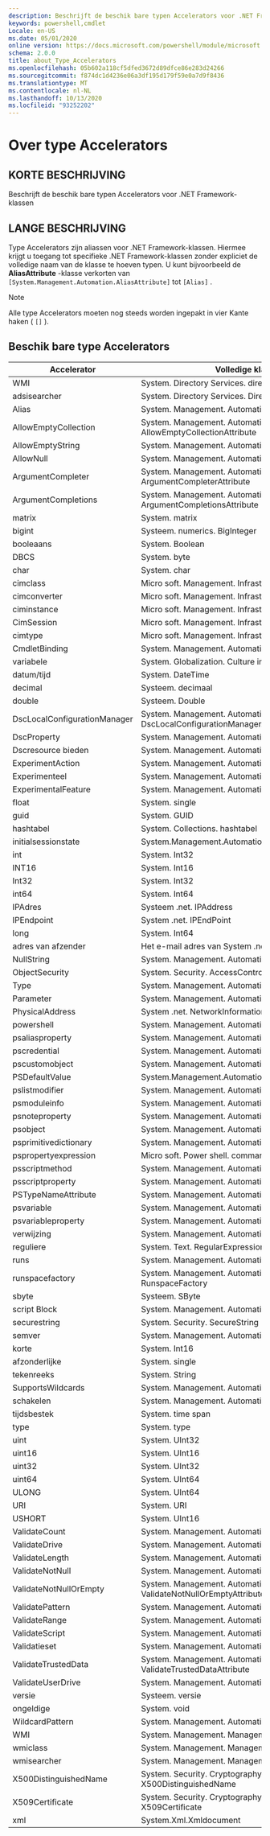 ```yaml
---
description: Beschrijft de beschik bare typen Accelerators voor .NET Framework-klassen
keywords: powershell,cmdlet
Locale: en-US
ms.date: 05/01/2020
online version: https://docs.microsoft.com/powershell/module/microsoft.powershell.core/about/about_type_accelerators?view=powershell-6.0&WT.mc_id=ps-gethelp
schema: 2.0.0
title: about_Type_Accelerators
ms.openlocfilehash: 05b602a118cf5dfed3672d89dfce86e283d24266
ms.sourcegitcommit: f874dc1d4236e06a3df195d179f59e0a7d9f8436
ms.translationtype: MT
ms.contentlocale: nl-NL
ms.lasthandoff: 10/13/2020
ms.locfileid: "93252202"
---
```

# <a name="about-type-accelerators"></a>Over type Accelerators

## <a name="short-desription"></a>KORTE BESCHRIJVING
Beschrijft de beschik bare typen Accelerators voor .NET Framework-klassen

## <a name="long-description"></a>LANGE BESCHRIJVING

Type Accelerators zijn aliassen voor .NET Framework-klassen. Hiermee krijgt u toegang tot specifieke .NET Framework-klassen zonder expliciet de volledige naam van de klasse te hoeven typen. U kunt bijvoorbeeld de **AliasAttribute** -klasse verkorten van `[System.Management.Automation.AliasAttribute]` tot `[Alias]` .

> [!NOTE]
> Alle type Accelerators moeten nog steeds worden ingepakt in vier Kante haken ( `[]` ).

## <a name="available-type-accelerators"></a>Beschik bare type Accelerators

|        Accelerator          |                           Volledige klassen naam                           |
|---------------------------- | ------------------------------------------------------------------- |
|WMI                         | System. Directory Services. directory entry                             |
|adsisearcher                 | System. Directory Services. DirectorySearcher                          |
|Alias                        | System. Management. Automation. AliasAttribute                         |
|AllowEmptyCollection         | System. Management. Automation. AllowEmptyCollectionAttribute          |
|AllowEmptyString             | System. Management. Automation. AllowEmptyStringAttribute              |
|AllowNull                    | System. Management. Automation. AllowNullAttribute                     |
|ArgumentCompleter            | System. Management. Automation. ArgumentCompleterAttribute             |
|ArgumentCompletions          | System. Management. Automation. ArgumentCompletionsAttribute           |
|matrix                        | System. matrix                                                        |
|bigint                       | Systeem. numerics. BigInteger                                          |
|booleaans                         | System. Boolean                                                      |
|DBCS                         | System. byte                                                         |
|char                         | System. char                                                         |
|cimclass                     | Micro soft. Management. Infrastructure. CimClass                        |
|cimconverter                 | Micro soft. Management. Infrastructure. CimConverter                    |
|ciminstance                  | Micro soft. Management. Infrastructure. CimInstance                     |
|CimSession                   | Micro soft. Management. Infrastructure. CimSession                      |
|cimtype                      | Micro soft. Management. Infrastructure. CimType                         |
|CmdletBinding                | System. Management. Automation. CmdletBindingAttribute                 |
|variabele                  | System. Globalization. Culture info                                    |
|datum/tijd                     | System. DateTime                                                     |
|decimal                      | Systeem. decimaal                                                      |
|double                       | Systeem. Double                                                       |
|DscLocalConfigurationManager | System. Management. Automation. DscLocalConfigurationManagerAttribute  |
|DscProperty                  | System. Management. Automation. DscPropertyAttribute                   |
|Dscresource bieden                  | System. Management. Automation. DscResourceAttribute                   |
|ExperimentAction             | System. Management. Automation. ExperimentAction                       |
|Experimenteel                 | System. Management. Automation. ExperimentalAttribute                  |
|ExperimentalFeature          | System. Management. Automation. ExperimentalFeature                    |
|float                        | System. single                                                       |
|guid                         | System. GUID                                                         |
|hashtabel                    | System. Collections. hashtabel                                        |
|initialsessionstate          | System.Management.Automation.Runspaces.InitialSessionState          |
|int                          | System. Int32                                                        |
|INT16                        | System. Int16                                                        |
|Int32                        | System. Int32                                                        |
|int64                        | System. Int64                                                        |
|IPAdres                    | Systeem .net. IPAddress                                                |
|IPEndpoint                   | System .net. IPEndPoint                                               |
|long                         | System. Int64                                                        |
|adres van afzender                  | Het e-mail adres van System .net. E-mail                                         |
|NullString                   | System. Management. Automation. language. NullString                    |
|ObjectSecurity               | System. Security. AccessControl. ObjectSecurity                        |
|Type                   | System. Management. Automation. OutputTypeAttribute                    |
|Parameter                    | System. Management. Automation. ParameterAttribute                     |
|PhysicalAddress              | System .net. NetworkInformation. PhysicalAddress                       |
|powershell                   | System. Management. Automation. Power shell                             |
|psaliasproperty              | System. Management. Automation. PSAliasProperty                        |
|pscredential                 | System. Management. Automation. PSCredential                           |
|pscustomobject               | System. Management. Automation. PSObject                               |
|PSDefaultValue               | System.Management.Automation.PSDefaultValueAttribute                |
|pslistmodifier               | System. Management. Automation. PSListModifier                         |
|psmoduleinfo                 | System. Management. Automation. PSModuleInfo                           |
|psnoteproperty               | System. Management. Automation. PSNoteProperty                         |
|psobject                     | System. Management. Automation. PSObject                               |
|psprimitivedictionary        | System. Management. Automation. PSPrimitiveDictionary                  |
|pspropertyexpression         | Micro soft. Power shell. commands. PSPropertyExpression                  |
|psscriptmethod               | System. Management. Automation. PSScriptMethod                         |
|psscriptproperty             | System. Management. Automation. PSScriptProperty                       |
|PSTypeNameAttribute          | System. Management. Automation. PSTypeNameAttribute                    |
|psvariable                   | System. Management. Automation. PSVariable                             |
|psvariableproperty           | System. Management. Automation. PSVariableProperty                     |
|verwijzing                          | System. Management. Automation. PSReference                            |
|reguliere                        | System. Text. RegularExpressions. regex                                |
|runs                     | System. Management. Automation. Runspaces. runs Pace                     |
|runspacefactory              | System. Management. Automation. Runspaces. RunspaceFactory              |
|sbyte                        | Systeem. SByte                                                        |
|script Block                  | System. Management. Automation. script Block                            |
|securestring                 | System. Security. SecureString                                        |
|semver                       | System. Management. Automation. SemanticVersion                        |
|korte                        | System. Int16                                                        |
|afzonderlijke                       | System. single                                                       |
|tekenreeks                       | System. String                                                       |
|SupportsWildcards            | System. Management. Automation. SupportsWildcardsAttribute             |
|schakelen                       | System. Management. Automation. SwitchParameter                        |
|tijdsbestek                     | System. time span                                                     |
|type                         | System. type                                                         |
|uint                         | System. UInt32                                                       |
|uint16                       | System. UInt16                                                       |
|uint32                       | System. UInt32                                                       |
|uint64                       | System. UInt64                                                       |
|ULONG                        | System. UInt64                                                       |
|URI                          | System. URI                                                          |
|USHORT                       | System. UInt16                                                       |
|ValidateCount                | System. Management. Automation. ValidateCountAttribute                 |
|ValidateDrive                | System. Management. Automation. ValidateDriveAttribute                 |
|ValidateLength               | System. Management. Automation. ValidateLengthAttribute                |
|ValidateNotNull              | System. Management. Automation. ValidateNotNullAttribute               |
|ValidateNotNullOrEmpty       | System. Management. Automation. ValidateNotNullOrEmptyAttribute        |
|ValidatePattern              | System. Management. Automation. ValidatePatternAttribute               |
|ValidateRange                | System. Management. Automation. ValidateRangeAttribute                 |
|ValidateScript               | System. Management. Automation. ValidateScriptAttribute                |
|Validatieset                  | System. Management. Automation. ValidateSetAttribute                   |
|ValidateTrustedData          | System. Management. Automation. ValidateTrustedDataAttribute           |
|ValidateUserDrive            | System. Management. Automation. ValidateUserDriveAttribute             |
|versie                      | Systeem. versie                                                      |
|ongeldige                         | System. void                                                         |
|WildcardPattern              | System. Management. Automation. WildcardPattern                        |
|WMI                          | System. Management. ManagementObject                                  |
|wmiclass                     | System. Management. ManagementClass                                   |
|wmisearcher                  | System. Management. ManagementObjectSearcher                          |
|X500DistinguishedName        | System. Security. Cryptography. X509Certificates. X500DistinguishedName |
|X509Certificate              | System. Security. Cryptography. X509Certificates. X509Certificate       |
|xml                          | System.Xml.Xmldocument                                              |
